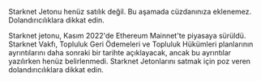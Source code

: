 Starknet Jetonu henüz satılık değil. Bu aşamada cüzdanınıza eklenemez. Dolandırıcılıklara dikkat edin.

Starknet jetonu, Kasım 2022'de Ethereum Mainnet'te piyasaya sürüldü. Starknet Vakfı, Topluluk Geri Ödemeleri ve Topluluk Hükümleri planlarının ayrıntılarını daha sonraki bir tarihte açıklayacak, ancak bu ayrıntılar yazılırken henüz belirlenmedi. Starknet Jetonlarını satmak için poz veren dolandırıcılıklara dikkat edin.